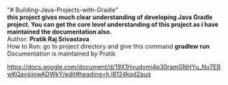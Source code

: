 "# Building-Java-Projects-with-Gradle"  
**this project gives much clear understanding of developing Java Gradle project. You can get the core level understanding of this project as i have maintained the documentation also.**  
Author: **Pratik Raj Srivastava**  
How to Run: go to project directory and give this command **gradlew run**  
Documentation is maintained by Pratik  

https://docs.google.com/document/d/19X1Hvudvmi4p30ramGNHYu_Nu7EBwKQaysiiowADWkY/edit#heading=h.l8124kqd2auq
